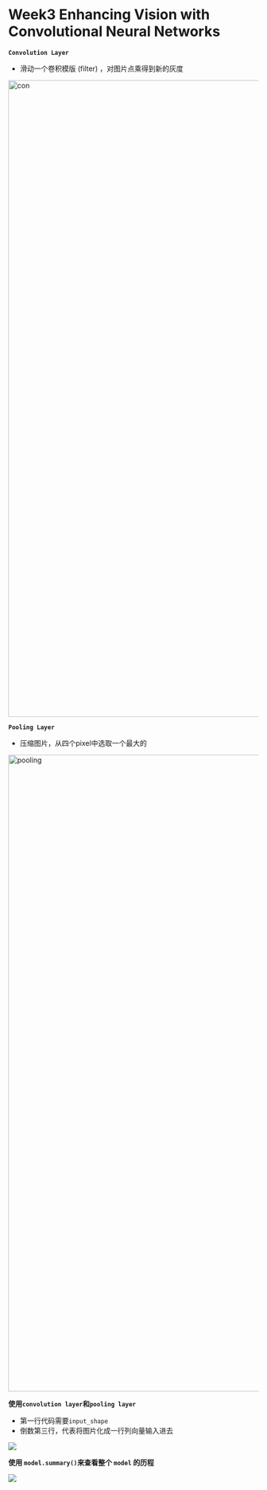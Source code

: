 # Week3 Enhancing Vision with Convolutional Neural Networks

**`Convolution Layer`**
- 滑动一个卷积模版 (filter) ，对图片点乘得到新的灰度


<img width="1280" alt="con" src="https://user-images.githubusercontent.com/41643043/57127169-1d0d3a80-6dc2-11e9-8cbd-0cf7495e9c00.png">



**`Pooling Layer`**
- 压缩图片，从四个pixel中选取一个最大的


<img width="1280" alt="pooling" src="https://user-images.githubusercontent.com/41643043/57127170-1d0d3a80-6dc2-11e9-99a5-ef8470987090.png">





**使用`convolution layer`和`pooling layer`**
- 第一行代码需要```input_shape```
- 倒数第三行，代表将图片化成一行列向量输入进去



![](https://user-images.githubusercontent.com/41643043/57127644-affaa480-6dc3-11e9-9426-9541b1c777cb.png)


**使用 `model.summary()`来查看整个 `model` 的历程**

![](https://user-images.githubusercontent.com/41643043/57127649-b25cfe80-6dc3-11e9-8d8a-a47ed7c7043f.png)




